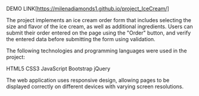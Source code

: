 DEMO LINK[https://milenadiamonds1.github.io/project_IceCream/]

The project implements an ice cream order form that includes selecting the size and flavor of the ice cream, as well as additional ingredients. Users can submit their order entered on the page using the "Order" button, and verify the entered data before submitting the form using validation.

The following technologies and programming languages were used in the project:

  HTML5
  CSS3
  JavaScript
  Bootstrap
  jQuery

The web application uses responsive design, allowing pages to be displayed correctly on different devices with varying screen resolutions.








